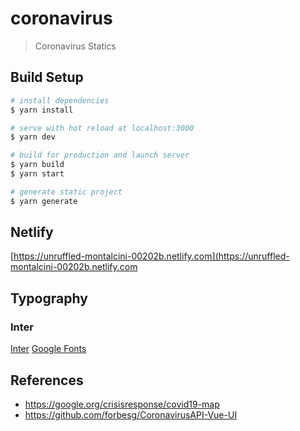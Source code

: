 # coronavirus

> Coronavirus Statics

## Build Setup

```bash
# install dependencies
$ yarn install

# serve with hot reload at localhost:3000
$ yarn dev

# build for production and launch server
$ yarn build
$ yarn start

# generate static project
$ yarn generate
```

## Netlify

[https://unruffled-montalcini-00202b.netlify.com](https://unruffled-montalcini-00202b.netlify.com

## Typography

### Inter

[Inter](https://rsms.me/inter/)
[Google Fonts](https://fonts.google.com/specimen/Inter)

## References

- https://google.org/crisisresponse/covid19-map
- https://github.com/forbesg/CoronavirusAPI-Vue-UI
